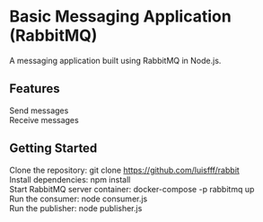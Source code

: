 # Basic Messaging Application (RabbitMQ)

A messaging application built using RabbitMQ in Node.js.

## Features
Send messages <br>
Receive messages

## Getting Started
Clone the repository: git clone https://github.com/luisfff/rabbit <br>
Install dependencies: npm install <br>
Start RabbitMQ server container: docker-compose -p rabbitmq up <br>
Run the consumer: node consumer.js <br>
Run the publisher: node publisher.js
